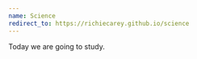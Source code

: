 ```yaml
---
name: Science
redirect_to: https://richiecarey.github.io/science
---
```

Today we are going to study.
